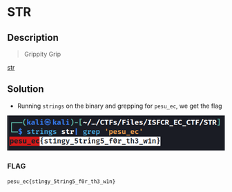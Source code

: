 # STR

## Description
> Grippity Grip

[str](./str)

## Solution
* Running `strings` on the binary and grepping for `pesu_ec`, we get the flag

![flag](image.png)
### FLAG
```
pesu_ec{st1ngy_5tring5_f0r_th3_w1n}
```